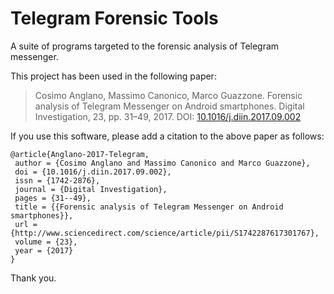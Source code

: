 Telegram Forensic Tools
=======================

A suite of programs targeted to the forensic analysis of Telegram messenger.

This project has been used in the following paper:

> Cosimo Anglano, Massimo Canonico, Marco Guazzone.
> Forensic analysis of Telegram Messenger on Android smartphones.
> Digital Investigation, 23, pp. 31–49, 2017.
> DOI: [10.1016/j.diin.2017.09.002](https://doi.org/10.1016/j.diin.2017.09.002)

If you use this software, please add a citation to the above paper as follows:

```
@article{Anglano-2017-Telegram,
 author = {Cosimo Anglano and Massimo Canonico and Marco Guazzone},
 doi = {10.1016/j.diin.2017.09.002},
 issn = {1742-2876},
 journal = {Digital Investigation},
 pages = {31--49},
 title = {{Forensic analysis of Telegram Messenger on Android smartphones}},
 url = {http://www.sciencedirect.com/science/article/pii/S1742287617301767},
 volume = {23},
 year = {2017}
}
```

Thank you.
